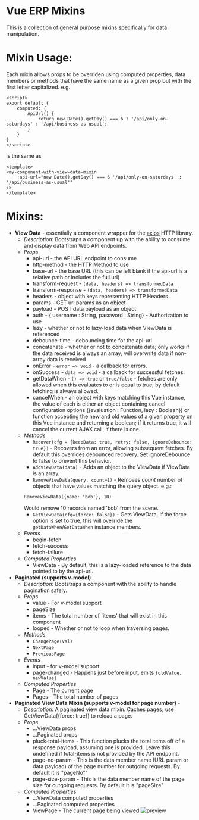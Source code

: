 # Vue ERP Mixins
This is a collection of general purpose mixins specifically for data manipulation.

# Mixin Usage:
Each mixin allows props to be overriden using computed properties, data members or methods that have the same name as a given prop but with the first letter capitalized.
e.g.
```
<script>
export default {
    computed: {
        ApiUrl() {
            return new Date().getDay() === 6 ? '/api/only-on-saturdays' : '/api/business-as-usual';
        }
    }
}
</script>
```
is the same as 
```
<template>
<my-component-with-view-data-mixin 
    :api-url="new Date().getDay() === 6 '/api/only-on-saturdays' : '/api/business-as-usual'"
/>
</template>
```

# Mixins:
- **View Data** - essentially a component wrapper for the [axios](https://www.npmjs.com/package/axios) HTTP library.
  - _Description_: Bootstraps a component up with the ability to consume and display data from Web API endpoints.
  - _Props_
    - api-url - the API URL endpoint to consume
    - http-method - the HTTP Method to use
    - base-url - the base URL (this can be left blank if the api-url is a relative path or includes the full url)
    - transform-request - `(data, headers) => transformedData`
    - transform-response - `(data, headers) => transformedData`
    - headers - object with keys representing HTTP Headers
    - params - GET url params as an object
    - payload - POST data payload as an object
    - auth - { username : String, password : String} - Authorization to use
    - lazy - whether or not to lazy-load data when ViewData is referenced
    - debounce-time - debouncing time for the api-url
    - concatenate - whether or not to concatenate data; only works if the data received is always an array; will overwrite data if non-array data is received
    - onError - `error => void` - a callback for errors.
    - onSuccess - `data => void` - a callback for successful fetches.
    - getDataWhen - `() => true` or `true/false` - fetches are only allowed when this evaluates to or is equal to true; by default fetching is always allowed.
    - cancelWhen - an object with keys matching this Vue instance, the value of each is either an object containing cancel configuration options ({evaluation : Function, lazy : Boolean}) or function accepting the new and old values of a given property on this Vue instance and returning a boolean; if it returns true, it will cancel the current AJAX call, if there is one.
  - _Methods_
    - `Recover(cfg = {keepData: true, retry: false, ignoreDebounce: true})` - Recovers from an error, allowing subsequent fetches. By default this overrides debounced recovery. Set ignoreDebounce to false to prevent this behavior.
    - `AddViewData(data)` - Adds an object to the ViewData if ViewData is an array.
    - `RemoveViewData(query, count=1)` - Removes _count_ number of objects that have values matching the query object. e.g.:
    ```
    RemoveViewData({name: 'bob'}, 10)
    ```
    Would remove 10 records named 'bob' from the scene.
    - `GetViewData(cfg={force: false})` - Gets ViewData. If the force option is set to true, this will override the `getDataWhen`/`GetDataWhen` instance members. 
  - _Events_
    - begin-fetch
    - fetch-success
    - fetch-failure
  - _Computed Properties_ 
    - ViewData - By default, this is a lazy-loaded reference to the data pointed to by the api-url.
- **Paginated (supports v-model)** - 
    - _Description_: Bootstraps a component with the ability to handle pagination safely.
    - _Props_
        - value - For v-model support
        - pageSize
        - items - The total number of 'items' that will exist in this component
        - looped - Whether or not to loop when traversing pages.
    - _Methods_
        - `ChangePage(val)`
        - `NextPage`
        - `PreviousPage`
    - _Events_
        - input - for v-model support
        - page-changed - Happens just before input, emits `{oldValue, newValue}`
    - _Computed Properties_
        - Page - The current page
        - Pages - The total number of pages
- **Paginated View Data Mixin (supports v-model for page number)** -
    - _Description_: A paginated view data mixin. Caches pages; use GetViewData({force: true}) to reload a page.
    - _Props_
        - ...ViewData props
        - ...Paginated props
        - pluck-total-items - This function plucks the total items off of a response payload, assuming one is provided. Leave this undefined if total-items is not provided by the API endpoint.
        - page-no-param - This is the data member name (URL param or data payload) of the page number for outgoing requests. By default it is "pageNo""
        - page-size-param - This is the data member name of the page size for outgoing requests. By default it is "pageSize"
    - _Computed Properties_
        - ...ViewData computed properties
        - ...Paginated computed properties
        - ViewPage - The current page being viewed
![preview](https://i.ibb.co/QknK6bX/image.png)